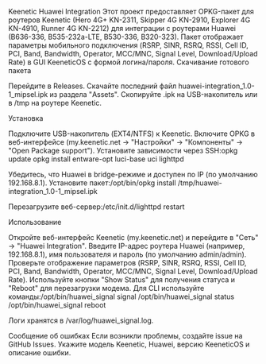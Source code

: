 Keenetic Huawei Integration
Этот проект предоставляет OPKG-пакет для роутеров Keenetic (Hero 4G+ KN-2311, Skipper 4G KN-2910, Explorer 4G KN-4910, Runner 4G KN-2212) для интеграции с роутерами Huawei (B636-336, B535-232a-LTE, B530-336, B320-323). Пакет отображает параметры мобильного подключения (RSRP, SINR, RSRQ, RSSI, Cell ID, PCI, Band, Bandwidth, Operator, MCC/MNC, Signal Level, Download/Upload Rate) в GUI KeeneticOS с формой логина/пароля.
Скачивание готового пакета

Перейдите в Releases.
Скачайте последний файл huawei-integration_1.0-1_mipsel.ipk из раздела "Assets".
Скопируйте .ipk на USB-накопитель или в /tmp на роутере Keenetic.

Установка

Подключите USB-накопитель (EXT4/NTFS) к Keenetic.
Включите OPKG в веб-интерфейсе (my.keenetic.net → "Настройки" → "Компоненты" → "Open Package support").
Установите зависимости через SSH:opkg update
opkg install entware-opt luci-base uci lighttpd


Убедитесь, что Huawei в bridge-режиме и доступен по IP (по умолчанию 192.168.8.1).
Установите пакет:/opt/bin/opkg install /tmp/huawei-integration_1.0-1_mipsel.ipk


Перезагрузите веб-сервер:/etc/init.d/lighttpd restart



Использование

Откройте веб-интерфейс Keenetic (my.keenetic.net) и перейдите в "Сеть" → "Huawei Integration".
Введите IP-адрес роутера Huawei (например, 192.168.8.1), имя пользователя и пароль (по умолчанию admin/admin).
Проверьте отображение параметров (RSRP, SINR, RSRQ, RSSI, Cell ID, PCI, Band, Bandwidth, Operator, MCC/MNC, Signal Level, Download/Upload Rate).
Используйте кнопки "Show Status" для получения статуса и "Reboot" для перезагрузки модема.
Для CLI используйте команды:/opt/bin/huawei_signal signal
/opt/bin/huawei_signal status
/opt/bin/huawei_signal reboot

Логи хранятся в /var/log/huawei_signal.log.

Сообщение об ошибках
Если возникли проблемы, создайте issue на GitHub Issues. Укажите модель Keenetic, Huawei, версию KeeneticOS и описание ошибки.
